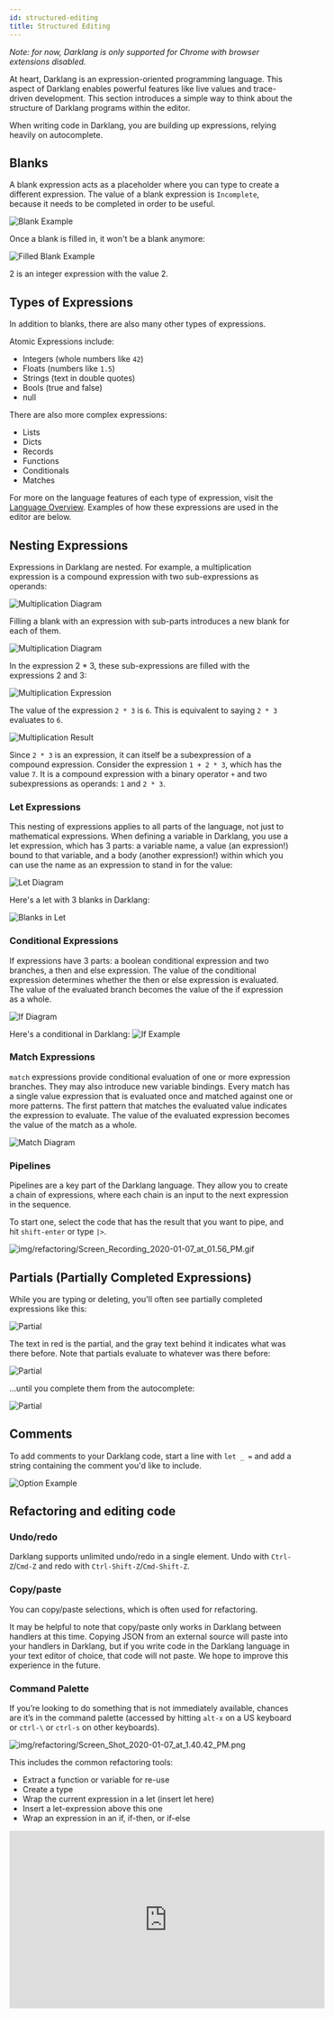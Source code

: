 ```yaml
---
id: structured-editing
title: Structured Editing
---
```


_Note: for now, Darklang is only supported for Chrome with browser extensions
disabled._

At heart, Darklang is an expression-oriented programming language. This aspect of
Darklang enables powerful features like live values and trace-driven development.
This section introduces a simple way to think about the structure of Darklang
programs within the editor.

When writing code in Darklang, you are building up expressions, relying heavily on
autocomplete.

## Blanks

A blank expression acts as a placeholder where you can type to create a
different expression. The value of a blank expression is `Incomplete`, because
it needs to be completed in order to be useful.

![Blank Example](/img/structuredediting/blank_example.png)

Once a blank is filled in, it won't be a blank anymore:

![Filled Blank Example](/img/structuredediting/filled_blank_example.png)

2 is an integer expression with the value 2.

## Types of Expressions

In addition to blanks, there are also many other types of expressions.

Atomic Expressions include:

- Integers (whole numbers like `42`)
- Floats (numbers like `1.5`)
- Strings (text in double quotes)
- Bools (true and false)
- null

There are also more complex expressions:

- Lists
- Dicts
- Records
- Functions
- Conditionals
- Matches

For more on the language features of each type of expression, visit the
[Language Overview](languageoverview). Examples of how these expressions are
used in the editor are below.

## Nesting Expressions

Expressions in Darklang are nested. For example, a multiplication expression is a
compound expression with two sub-expressions as operands:

![Multiplication Diagram](/img/structuredediting/mul_diagram.png)

Filling a blank with an expression with sub-parts introduces a new blank for
each of them.

![Multiplication Diagram](/img/structuredediting/multiplication.png)

In the expression 2 \* 3, these sub-expressions are filled with the expressions
2 and 3:

![Multiplication Expression](/img/structuredediting/mul_expression.png)

The value of the expression `2 * 3` is `6`. This is equivalent to saying `2 * 3`
evaluates to `6`.

![Multiplication Result](/img/structuredediting/mul_result.png)

Since `2 * 3` is an expression, it can itself be a subexpression of a compound
expression. Consider the expression `1 + 2 * 3`, which has the value `7`. It is
a compound expression with a binary operator `+` and two subexpressions as
operands: `1` and `2 * 3`.

### Let Expressions

This nesting of expressions applies to all parts of the language, not just to
mathematical expressions. When defining a variable in Darklang, you use a let
expression, which has 3 parts: a variable name, a value (an expression!) bound
to that variable, and a body (another expression!) within which you can use the
name as an expression to stand in for the value:

![Let Diagram](/img/structuredediting/let_diagram.png)

Here's a let with 3 blanks in Darklang:

![Blanks in Let](/img/structuredediting/blanks_in_let_example.png)

### Conditional Expressions

If expressions have 3 parts: a boolean conditional expression and two branches,
a then and else expression. The value of the conditional expression determines
whether the then or else expression is evaluated. The value of the evaluated
branch becomes the value of the if expression as a whole.

![If Diagram](/img/structuredediting/if_diagram.png)

Here's a conditional in Darklang:
![If Example](/img/structuredediting/if_example.png)

### Match Expressions

`match` expressions provide conditional evaluation of one or more expression
branches. They may also introduce new variable bindings. Every match has a
single value expression that is evaluated once and matched against one or more
patterns. The first pattern that matches the evaluated value indicates the
expression to evaluate. The value of the evaluated expression becomes the value
of the match as a whole.

![Match Diagram](/img/structuredediting/match_diagram.png)

### Pipelines

Pipelines are a key part of the Darklang language. They allow you to create a chain
of expressions, where each chain is an input to the next expression in the
sequence.

To start one, select the code that has the result that you want to pipe, and hit
`shift-enter` or type `|>`.

![img/refactoring/Screen_Recording_2020-01-07_at_01.56_PM.gif](/img/structuredediting/pipeline_example.png)

## Partials (Partially Completed Expressions)

While you are typing or deleting, you'll often see partially completed
expressions like this:

![Partial](/img/structuredediting/partial_example.png)

The text in red is the partial, and the gray text behind it indicates what was
there before. Note that partials evaluate to whatever was there before:

![Partial](/img/structuredediting/partial_almost_filled.png)

...until you complete them from the autocomplete:

![Partial](/img/structuredediting/partial_completed_example.png)

## Comments

To add comments to your Darklang code, start a line with `let _ =` and add a string
containing the comment you'd like to include.

![Option Example](/img/language/comment.png)

## Refactoring and editing code

### Undo/redo

Darklang supports unlimited undo/redo in a single element. Undo with
`Ctrl-Z`/`Cmd-Z` and redo with `Ctrl-Shift-Z`/`Cmd-Shift-Z`.

### Copy/paste

You can copy/paste selections, which is often used for refactoring.

It may be helpful to note that copy/paste only works in Darklang between handlers at
this time. Copying JSON from an external source will paste into your handlers in
Darklang, but if you write code in the Darklang language in your text editor of choice,
that code will not paste. We hope to improve this experience in the future.

### Command Palette

If you’re looking to do something that is not immediately available, chances are
it’s in the command palette (accessed by hitting `alt-x` on a US keyboard or
`ctrl-\` or `ctrl-s` on other keyboards).

![img/refactoring/Screen_Shot_2020-01-07_at_1.40.42_PM.png](/img/refactoring/Screen_Shot_2020-01-07_at_1.40.42_PM.png)

This includes the common refactoring tools:

- Extract a function or variable for re-use
- Create a type
- Wrap the current expression in a let (insert let here)
- Insert a let-expression above this one
- Wrap an expression in an if, if-then, or if-else

<iframe width="560" height="315" src="https://www.youtube.com/embed/A39iZCaqX-w" frameborder="0" allow="accelerometer; autoplay; encrypted-media; gyroscope; picture-in-picture" allowfullscreen></iframe>
